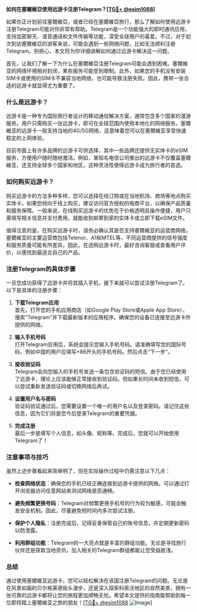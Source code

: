 **如何在塞爾維亞使用远游卡注册Telegram？[[TG💪+ @esim1088](https://t.me/s/esim1088)]**

如果你正计划前往塞爾維亞，或者已经在塞爾維亞旅行，那么了解如何使用远游卡注册Telegram可能对你非常有帮助。Telegram是一个功能强大的即时通讯应用，支持加密聊天、语音通话和文件传输等功能，深受全球用户的喜爱。不过，对于初次到访塞爾維亞的游客来说，可能会遇到一些网络问题，比如无法顺利注册Telegram。别担心，本文将为你详细讲解如何通过远游卡解决这一问题。

首先，让我们了解一下为什么在塞爾維亞注册Telegram可能会遇到困难。塞爾維亚的网络环境相对封闭，某些服务可能受到限制。此外，如果您的手机没有安装SIM卡或使用的SIM卡不兼容当地网络，也可能导致注册失败。因此，携带一张合适的远游卡就显得尤为重要了。

### 什么是远游卡？

远游卡是一种专为国际旅行者设计的移动通信解决方案，通常包含多个国家的漫游服务。用户只需购买一张远游卡，即可在全球范围内使用本地化的网络服务。塞爾維亚的远游卡一般支持当地的4G/5G网络，这意味着您可以在塞爾維亚享受快速稳定的上网体验。

目前市面上有许多品牌的远游卡可供选择，其中一些品牌还提供无实体卡的eSIM服务，方便用户随时随地激活。例如，某知名电信公司推出的远游卡不仅覆盖塞爾維亚，还支持全球多个国家和地区。这种灵活性使得远游卡成为旅行者的首选。

### 如何购买远游卡？

购买远游卡的方法多种多样，您可以选择在线订购或在当地机场、商场等地点购买实体卡。如果您倾向于线上购买，建议访问官方授权的电商平台，以确保产品质量和服务保障。一般来说，在线购买远游卡的优势在于价格透明且操作便捷，用户只需填写相关信息并支付费用，就能收到邮寄到家的实体卡或立即下载eSIM文件。

值得注意的是，在购买远游卡时，请务必确认其是否支持塞爾維亚的运营商网络。塞爾維亚的主要运营商包括Telenor、A1和MTEL等，不同运营商提供的信号强度和服务质量可能有所差异。因此，在选购远游卡时，最好咨询客服或查看用户评价，以便找到最适合自己的产品。

### 注册Telegram的具体步骤

一旦您成功获得了远游卡并将其插入手机，接下来就可以尝试注册Telegram了。以下是具体的注册步骤：

1. **下载Telegram应用**  
   首先，打开您的手机应用商店（如Google Play Store或Apple App Store），搜索“Telegram”并下载最新版本的应用程序。确保您的设备已连接至远游卡所提供的网络。

2. **输入手机号码**  
   打开Telegram应用后，系统会提示您输入手机号码。请准确填写您的国际号码，例如中国的用户应填写+86开头的手机号码。然后点击“下一步”。

3. **接收验证码**  
   Telegram会向您输入的手机号发送一条包含验证码的短信。由于您已经使用了远游卡，理论上应该能够正常接收到验证码。但如果长时间未收到短信，可以尝试重新发送验证码或切换网络后再试。

4. **设置用户名与密码**  
   验证码验证通过后，您需要设置一个唯一的用户名以及登录密码。请记住这些信息，因为它们将是您今后登录Telegram的重要凭据。

5. **完成注册**  
   最后一步是填写个人信息，如头像、昵称等。完成后，您就可以开始使用Telegram了！

### 注意事项与技巧

虽然上述步骤看起来简单明了，但在实际操作过程中仍需注意以下几点：

- **检查网络状态**：确保您的手机已经正确连接到远游卡提供的网络。可以通过打开浏览器访问任意网站来测试网络是否通畅。
  
- **避免频繁更换号码**：Telegram对频繁更换手机号的行为较为敏感，可能会触发安全机制。因此，尽量避免短时间内多次尝试注册。

- **保护个人隐私**：注册完成后，记得妥善保管自己的账号信息，并定期更新密码以防泄露。

- **利用群组功能**：Telegram的一大亮点就是丰富的群组功能。无论是寻找旅行伙伴还是获取当地资讯，加入相关的Telegram群组都能让您受益匪浅。

### 总结

通过使用塞爾維亚远游卡，您可以轻松解决在该国注册Telegram的问题。无论是在风景如画的贝尔格莱德街头漫步，还是深入探索科索沃地区的自然美景，拥有一张可靠的远游卡都将让您的旅程更加顺畅无忧。希望本文提供的指南能帮助到每一位即将踏上塞爾維亚之旅的朋友！[[TG💪+ @esim1088](https://t.me/s/esim1088) ![Image](https://i.postimg.cc/4NQfJmqS/Snipaste-2025-05-13-00-14-12.png)]